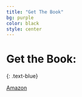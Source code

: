 ```yaml
---
title: "Get The Book"
bg: purple
color: black
style: center
---
```


# Get the Book:
{: .text-blue}
 
[Amazon](https://www.amazon.com/Agent-Based-Modelling-Geographical-Information-Systems/dp/1473958652/ref=sr_1_2?s=books&ie=UTF8&qid=1538686958&sr=1-2&keywords=Alison++Heppenstall) 
 